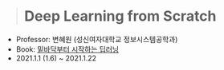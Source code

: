 > # Deep Learning from Scratch

- Professor: 변혜원 (성신여자대학교 정보시스템공학과)
- Book: [밑바닥부터 시작하는 딥러닝](https://book.naver.com/bookdb/book_detail.nhn?bid=11492334)
- 2021.1.1 (1.6) ~ 2021.1.22
